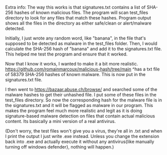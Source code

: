 Extra info:
The way this works is that signatures.txt contains a list of SHA-256 hashes of known malicious files.
The program will scan test_files directory to look for any files that match these hashes.
Program output shows all the files in the directory as either safe/clean or alert/malware detected.

Initially, I just wrote any random word, like "banana", in the file that's supposed to be
detected as malware in the test_files folder. Then, I would calculate the SHA-256 hash of "banana" and add it to
the signatures.txt file. This helped me test the program and ensure that it worked.

Now that I know it works, I wanted to make it a bit more realistic.
https://github.com/romainmarcoux/malicious-hash/tree/main
^has a txt file of 58379 SHA-256 hashes of known malware.
This is now put in the signatures.txt file.

I then went to
https://bazaar.abuse.ch/browse/
and searched some of the malware hashes to get their unhashed file. I put some of these
files in the test_files directory. So now the corresponding hash for the malware file is in the
signatures.txt and it will be flagged as malware in our program. This makes the program feel
much more realistic and legit as it is doing signature-based malware detection on files that contain actual
malicious content. Its basically a mini version of a real antivirus.

(Don't worry, the test files won't give you a virus, they're all in .txt and when I print the output
I just write .exe instead. Unless you change the extension back into .exe and actually execute it
without any antivirus{like manually turning off windows defender}, nothing will happen.)
